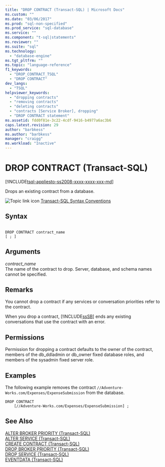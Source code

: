 ```yaml
---
title: "DROP CONTRACT (Transact-SQL) | Microsoft Docs"
ms.custom: ""
ms.date: "03/06/2017"
ms.prod: "sql-non-specified"
ms.prod_service: "sql-database"
ms.service: ""
ms.component: "t-sql|statements"
ms.reviewer: ""
ms.suite: "sql"
ms.technology: 
  - "database-engine"
ms.tgt_pltfrm: ""
ms.topic: "language-reference"
f1_keywords: 
  - "DROP_CONTRACT_TSQL"
  - "DROP CONTRACT"
dev_langs: 
  - "TSQL"
helpviewer_keywords: 
  - "dropping contracts"
  - "removing contracts"
  - "deleting contracts"
  - "contracts [Service Broker], dropping"
  - "DROP CONTRACT statement"
ms.assetid: fdd0f81e-3c22-4cdf-9416-b4977a6ac3b6
caps.latest.revision: 29
author: "barbkess" 
ms.author: "barbkess"
manager: "craigg"
ms.workload: "Inactive"
---
```

# DROP CONTRACT (Transact-SQL)
[!INCLUDE[tsql-appliesto-ss2008-xxxx-xxxx-xxx-md](../../includes/tsql-appliesto-ss2008-xxxx-xxxx-xxx-md.md)]

  Drops an existing contract from a database.  
  
 ![Topic link icon](../../database-engine/configure-windows/media/topic-link.gif "Topic link icon") [Transact-SQL Syntax Conventions](../../t-sql/language-elements/transact-sql-syntax-conventions-transact-sql.md)  
  
## Syntax  
  
```  
  
DROP CONTRACT contract_name   
[ ; ]  
```  
  
## Arguments  
 *contract_name*  
 The name of the contract to drop. Server, database, and schema names cannot be specified.  
  
## Remarks  
 You cannot drop a contract if any services or conversation priorities refer to the contract.  
  
 When you drop a contract, [!INCLUDE[ssSB](../../includes/sssb-md.md)] ends any existing conversations that use the contract with an error.  
  
## Permissions  
 Permission for dropping a contract defaults to the owner of the contract, members of the db_ddladmin or db_owner fixed database roles, and members of the sysadmin fixed server role.  
  
## Examples  
 The following example removes the contract `//Adventure-Works.com/Expenses/ExpenseSubmission` from the database.  
  
```  
DROP CONTRACT   
    [//Adventure-Works.com/Expenses/ExpenseSubmission] ;  
```  
  
## See Also  
 [ALTER BROKER PRIORITY &#40;Transact-SQL&#41;](../../t-sql/statements/alter-broker-priority-transact-sql.md)   
 [ALTER SERVICE &#40;Transact-SQL&#41;](../../t-sql/statements/alter-service-transact-sql.md)   
 [CREATE CONTRACT &#40;Transact-SQL&#41;](../../t-sql/statements/create-contract-transact-sql.md)   
 [DROP BROKER PRIORITY &#40;Transact-SQL&#41;](../../t-sql/statements/drop-broker-priority-transact-sql.md)   
 [DROP SERVICE &#40;Transact-SQL&#41;](../../t-sql/statements/drop-service-transact-sql.md)   
 [EVENTDATA &#40;Transact-SQL&#41;](../../t-sql/functions/eventdata-transact-sql.md)  
  
  
